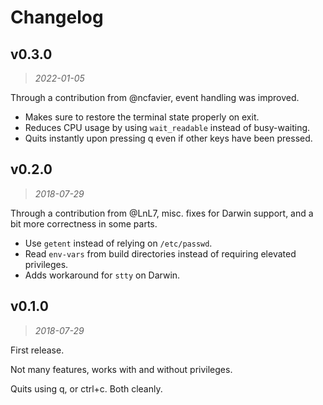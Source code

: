 Changelog
=========

v0.3.0
------

> *2022-01-05*

Through a contribution from @ncfavier, event handling was improved.

 - Makes sure to restore the terminal state properly on exit.
 - Reduces CPU usage by using `wait_readable` instead of busy-waiting.
 - Quits instantly upon pressing q even if other keys have been pressed.


v0.2.0
------

> *2018-07-29*

Through a contribution from @LnL7, misc. fixes for Darwin support, and a bit
more correctness in some parts.

 * Use `getent` instead of relying on `/etc/passwd`.
 * Read `env-vars` from build directories instead of requiring elevated privileges.
 * Adds workaround for `stty` on Darwin.


v0.1.0
------

> *2018-07-29*

First release.

Not many features, works with and without privileges.

Quits using q, or ctrl+c. Both cleanly.

